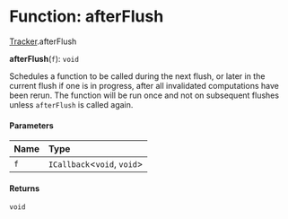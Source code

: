 # Function: afterFlush

[Tracker](/en/auto-docs/editor/modules/Tracker.md).afterFlush

**afterFlush**(`f`): `void`

Schedules a function to be called during the next flush, or later in the current flush if one is in progress, after all invalidated computations have been rerun.  The function will be run once and not on subsequent flushes unless `afterFlush` is called again.

#### Parameters

| Name | Type |
| :------ | :------ |
| `f` | `ICallback`<`void`, `void`> |

#### Returns

`void`
